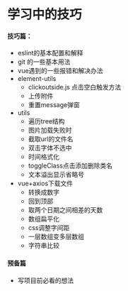 # 学习中的技巧

#### 技巧篇：

* eslint的基本配置和解释
* git 的一些基本用法
* vue遇到的一些报错和解决办法
* element-utils
  * clickoutside.js 点击空白触发方法
  * 上传附件
  * 重置message弹窗
* utils
  * 遍历tree结构
  * 图片加载失败时
  * 截取url的文件名
  * 双击字体不选中
  * 时间格式化
  * toggleClass点击添加删除类名
  * 文本溢出显示省略号
* vue+axios下载文件
  * 转换成数字
  * 回到顶部
  * 取两个日期之间相差的天数
  * 数组扁平化
  * css调整字间距
  * 一层数组变多层数组
  * 字符串比较

#### 预备篇

* 写项目前必看的想法

